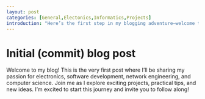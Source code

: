 ```yaml
---
layout: post
categories: [General,Electonics,Informatics,Projects]
introduction: "Here’s the first step in my blogging adventure—welcome to the official start of my blog!"
---
```


# Initial (commit) blog post

Welcome to my blog! This is the very first post where I’ll be sharing my passion for electronics, software development, network engineering, and computer science. Join me as I explore exciting projects, practical tips, and new ideas. I’m excited to start this journey and invite you to follow along!
